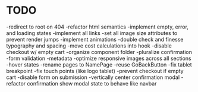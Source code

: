 # TODO

-redirect to root on 404
-refactor html semantics
-implement empty, error, and loading states
-implement all links
-set all image size attributes to prevent render jumps
-implement animations
-double check and finesse typography and spacing
-move cost calculations into hook
-disable checkout w/ empty cart
-organize component folder
-pluralize confirmation
-form validation
-metadata
-optimize responsive images across all sections
-hover states
-rename pages to NamePage
-reuse GoBackButton
-fix tablet breakpoint
-fix touch points (like logo tablet)
-prevent checkout if empty cart
-disable form on submission
-vertically center confirmation modal
-refactor confirmation show modal state to behave like navbar
